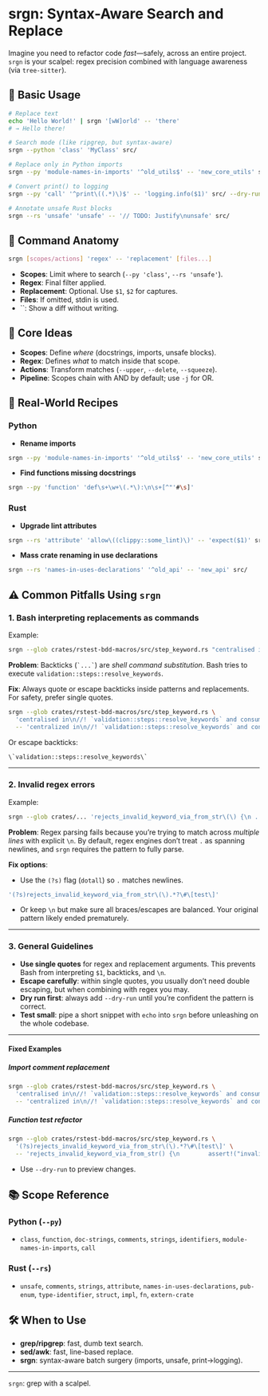 # srgn: Syntax-Aware Search and Replace

Imagine you need to refactor code *fast*—safely, across an entire project.
`srgn` is your scalpel: regex precision combined with language awareness
(via `tree-sitter`).

## 🚀 Basic Usage

```sh
# Replace text
echo 'Hello World!' | srgn '[wW]orld' -- 'there'
# → Hello there!

# Search mode (like ripgrep, but syntax-aware)
srgn --python 'class' 'MyClass' src/

# Replace only in Python imports
srgn --py 'module-names-in-imports' '^old_utils$' -- 'new_core_utils' src/

# Convert print() to logging
srgn --py 'call' '^print\((.*)\)$' -- 'logging.info($1)' src/ --dry-run

# Annotate unsafe Rust blocks
srgn --rs 'unsafe' 'unsafe' -- '// TODO: Justify\nunsafe' src/
```

## 🔑 Command Anatomy

```sh
srgn [scopes/actions] 'regex' -- 'replacement' [files...]
```

- **Scopes**: Limit where to search (`--py 'class'`, `--rs 'unsafe'`).
- **Regex**: Final filter applied.
- **Replacement**: Optional. Use `$1`, `$2` for captures.
- **Files**: If omitted, stdin is used.
- ``: Show a diff without writing.

## 🧭 Core Ideas

- **Scopes**: Define *where* (docstrings, imports, unsafe blocks).
- **Regex**: Defines *what* to match inside that scope.
- **Actions**: Transform matches (`--upper`, `--delete`, `--squeeze`).
- **Pipeline**: Scopes chain with AND by default; use `-j` for OR.

## 🧪 Real-World Recipes

### Python

- **Rename imports**

```sh
srgn --py 'module-names-in-imports' '^old_utils$' -- 'new_core_utils' src/
```

- **Find functions missing docstrings**

```sh
srgn --py 'function' 'def\s+\w+\(.*\):\n\s+[^"'#\s]'
```

### Rust

- **Upgrade lint attributes**

```sh
srgn --rs 'attribute' 'allow\((clippy::some_lint)\)' -- 'expect($1)' src/
```

- **Mass crate renaming in use declarations**

```sh
srgn --rs 'names-in-uses-declarations' '^old_api' -- 'new_api' src/
```

## ⚠️ Common Pitfalls Using `srgn`

### 1. Bash interpreting replacements as commands

Example:

```sh
srgn --glob crates/rstest-bdd-macros/src/step_keyword.rs "centralised in\n//! `validation::steps::resolve_keywords` ..." -- "centralized in\n//! `validation::steps::resolve_keywords` ..."
```

**Problem**: Backticks (`` `...` ``) are *shell command substitution*. Bash tries to execute `validation::steps::resolve_keywords`.

**Fix**: Always quote or escape backticks inside patterns and replacements. For safety, prefer single quotes.

```sh
srgn --glob crates/rstest-bdd-macros/src/step_keyword.rs \
  'centralised in\n//! `validation::steps::resolve_keywords` and consumed by code generation,' \
  -- 'centralized in\n//! `validation::steps::resolve_keywords` and consumed by validation and code generation,'
```

Or escape backticks:

```sh
\`validation::steps::resolve_keywords\`
```

---

### 2. Invalid regex errors

Example:

```sh
srgn --glob crates/... 'rejects_invalid_keyword_via_from_str\(\) {\n ...' -- '...'
```

**Problem**: Regex parsing fails because you’re trying to match across *multiple lines* with explicit `\n`. By default, regex engines don’t treat `.` as spanning newlines, and `srgn` requires the pattern to fully parse.

**Fix options**:

- Use the `(?s)` flag (`dotall`) so `.` matches newlines.

```sh
'(?s)rejects_invalid_keyword_via_from_str\(\).*?\#\[test\]'
```

- Or keep `\n` but make sure all braces/escapes are balanced. Your original pattern likely ended prematurely.

---

### 3. General Guidelines

- **Use single quotes** for regex and replacement arguments. This prevents Bash from interpreting `$1`, backticks, and `\n`.
- **Escape carefully**: within single quotes, you usually don’t need double escaping, but when combining with regex you may.
- **Dry run first**: always add `--dry-run` until you’re confident the pattern is correct.
- **Test small**: pipe a short snippet with `echo` into `srgn` before unleashing on the whole codebase.

---

#### Fixed Examples

##### Import comment replacement

```sh
srgn --glob crates/rstest-bdd-macros/src/step_keyword.rs \
  'centralised in\n//! `validation::steps::resolve_keywords` and consumed by code generation,' \
  -- 'centralized in\n//! `validation::steps::resolve_keywords` and consumed by validation and code generation,'
```

##### Function test refactor

```sh
srgn --glob crates/rstest-bdd-macros/src/step_keyword.rs \
  '(?s)rejects_invalid_keyword_via_from_str\(\).*?\#\[test\]' \
  -- 'rejects_invalid_keyword_via_from_str() {\n        assert!("invalid".parse::<StepKeyword>().is_err());\n    }\n\n    #[test]'
```

- Use `--dry-run` to preview changes.

## 📚 Scope Reference

### Python (`--py`)

- `class`, `function`, `doc-strings`, `comments`, `strings`,
  `identifiers`, `module-names-in-imports`, `call`

### Rust (`--rs`)

- `unsafe`, `comments`, `strings`, `attribute`, `names-in-uses-declarations`,
  `pub-enum`, `type-identifier`, `struct`, `impl`, `fn`, `extern-crate`

## 🛠 When to Use

- **grep/ripgrep**: fast, dumb text search.
- **sed/awk**: fast, line-based replace.
- **srgn**: syntax-aware batch surgery (imports, unsafe, print→logging).

---

`srgn`: grep with a scalpel.


